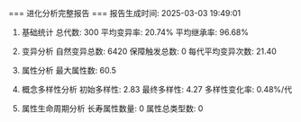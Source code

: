 === 进化分析完整报告 ===
报告生成时间: 2025-03-03 19:49:01

1. 基础统计
总代数: 300
平均变异率: 20.74%
平均继承率: 96.68%

2. 变异分析
自然变异总数: 6420
保障触发总数: 0
每代平均变异次数: 21.40

3. 属性分析
最大属性数: 60.5

4. 概念多样性分析
初始多样性: 2.83
最终多样性: 4.27
多样性变化率: 0.48%/代

5. 属性生命周期分析
长寿属性数量: 0
属性总类型数: 0